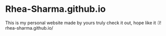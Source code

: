 # Rhea-Sharma.github.io
This is my personal website made by yours truly check it out, hope like it :)!
rhea-sharma.github.io/
